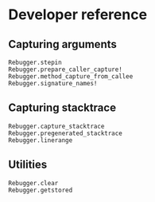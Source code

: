# Developer reference

## Capturing arguments

```@docs
Rebugger.stepin
Rebugger.prepare_caller_capture!
Rebugger.method_capture_from_callee
Rebugger.signature_names!
```

## Capturing stacktrace

```@docs
Rebugger.capture_stacktrace
Rebugger.pregenerated_stacktrace
Rebugger.linerange
```

## Utilities

```@docs
Rebugger.clear
Rebugger.getstored
```
